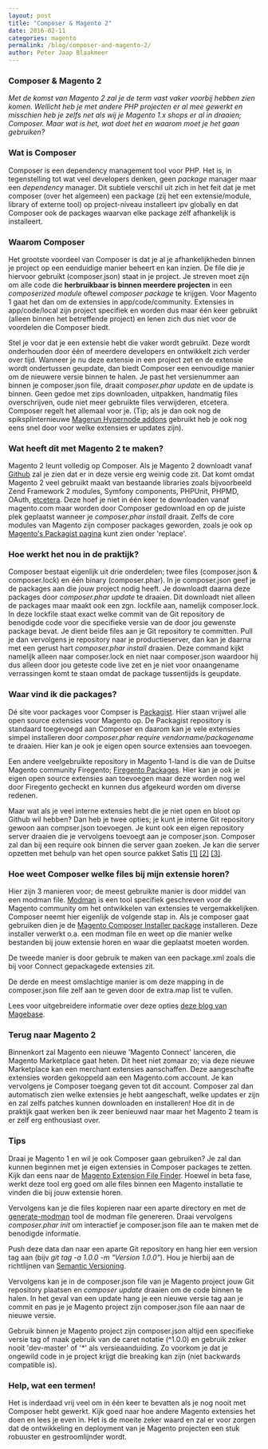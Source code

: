```yaml
---
layout: post
title: "Composer & Magento 2"
date: 2016-02-11
categories: magento
permalink: /blog/composer-and-magento-2/
author: Peter Jaap Blaakmeer
---
```

### Composer & Magento 2
*Met de komst van Magento 2 zal je de term vast vaker voorbij hebben zien komen. Wellicht heb je met andere PHP projecten er al mee gewerkt en misschien heb je zelfs net als wij je Magento 1.x shops er al in draaien; Composer. Maar wat is het, wat doet het en waarom moet je het gaan gebruiken?*


### Wat is Composer
Composer is een dependency management tool voor PHP. Het is, in tegenstelling tot wat veel developers denken, geen *package* manager maar een *dependency* manager. Dit subtiele verschil uit zich in het feit dat je met composer (over het algemeen) een package (zij het een extensie/module, library of externe tool) op project-niveau installeert ipv globally en dat Composer ook de packages waarvan elke package zélf afhankelijk is installeert.


### Waarom Composer
Het grootste voordeel van Composer is dat je al je afhankelijkheden binnen je project op een eenduidige manier beheert en kan inzien. De file die je hiervoor gebruikt (composer.json) staat in je project. Je streven moet zijn om alle code die **herbruikbaar is binnen meerdere projecten** in een *composerized module* oftewel *composer package* te krijgen. Voor Magento 1 gaat het dan om de extensies in app/code/community. Extensies in app/code/local zijn project specifiek en worden dus maar één keer gebruikt (alleen binnen het betreffende project) en lenen zich dus niet voor de voordelen die Composer biedt.

Stel je voor dat je een extensie hebt die vaker wordt gebruikt. Deze wordt onderhouden door één of meerdere developers en ontwikkelt zich verder over tijd. Wanneer je nu deze extensie in een project zet en de extensie wordt ondertussen geupdate, dan biedt Composer een eenvoudige manier om de nieuwere versie binnen te halen. Je past het versienummer aan binnen je composer.json file, draait *composer.phar update* en de update is binnen. Geen gedoe met zips downloaden, uitpakken, handmatig files overschrijven, oude niet meer gebruikte files verwijderen, etcetera. Composer regelt het allemaal voor je. (Tip; als je dan ook nog de spiksplinternieuwe [Magerun Hypernode addons](https://github.com/Hypernode/hypernode-magerun) gebruikt heb je ook nog eens snel door voor welke extensies er updates zijn).


### Wat heeft dit met Magento 2 te maken?
Magento 2 leunt volledig op Composer. Als je Magento 2 downloadt vanaf [Github](https://github.com/magento/magento2-community-edition) zal je zien dat er in deze versie erg weinig code zit. Dat komt omdat Magento 2 veel gebruikt maakt van bestaande libraries zoals bijvoorbeeld Zend Framework 2 modules, Symfony components, PHPUnit, PHPMD, OAuth, [etcetera](https://packagist.org/packages/magento/community-edition). Deze hoef je niet in één keer te downloaden vanaf magento.com maar worden door Composer gedownload en op de juiste plek geplaatst wanneer je *composer.phar install* draait. Zelfs de core modules van Magento zijn composer packages geworden, zoals je ook op [Magento's Packagist pagina](https://packagist.org/packages/magento/community-edition) kunt zien onder 'replace'.


### Hoe werkt het nou in de praktijk?
Composer bestaat eigenlijk uit drie onderdelen; twee files (composer.json & composer.lock) en één binary (composer.phar). In je composer.json geef je de packages aan die jouw project nodig heeft. Je downloadt daarna deze packages door *composer.phar update* te draaien. Dit downloadt niet alleen de packages maar maakt ook een zgn. lockfile aan, namelijk composer.lock. In deze lockfile staat exact welke commit van de Git repository de benodigde code voor die specifieke versie van de door jou gewenste package bevat. Je dient beide files aan je Git repository te committen. Pull je dan vervolgens je repository naar je productieserver, dan kan je daarna met een gerust hart *composer.phar install* draaien. Deze command kijkt namelijk alleen naar composer.lock en niet naar composer.json waardoor hij dus alleen door jou geteste code live zet en je niet voor onaangename verrassingen komt te staan omdat de package tussentijds is geupdate.


### Waar vind ik die packages?
Dé site voor packages voor Compser is [Packagist](http://www.packagist.com). Hier staan vrijwel alle open source extensies voor Magento op. De Packagist repository is standaard toegevoegd aan Composer en daarom kan je vele extensies simpel installeren door *composer.phar require vendorname/packagename* te draaien. Hier kan je ook je eigen open source extensies aan toevoegen.

Een andere veelgebruikte repository in Magento 1-land is die van de Duitse Magento community Firegento; [Firegento Packages](http://packages.firegento.com). Hier kan je ook je eigen open source extensies aan toevoegen maar deze worden nog wel door Firegento gecheckt en kunnen dus afgekeurd worden om diverse redenen.

Maar wat als je veel interne extensies hebt die je niet open en bloot op Github wil hebben? Dan heb je twee opties; je kunt je interne Git repository gewoon aan compser.json toevoegen. Je kunt ook een eigen repository server draaien die je vervolgens toevoegt aan je composer.json. Composer zal dan bij een require ook binnen die server gaan zoeken. Je kan die server opzetten met behulp van het open source pakket Satis [[1]](https://getcomposer.org/doc/articles/handling-private-packages-with-satis.md) [[2]](http://code.tutsplus.com/tutorials/setting-up-a-local-mirror-for-composer-packages-with-satis--net-36726) [[3]](http://blog.servergrove.com/2015/04/29/satis-building-composer-repository/).


### Hoe weet Composer welke files bij mijn extensie horen?
Hier zijn 3 manieren voor; de meest gebruikte manier is door middel van een modman file. [Modman](https://github.com/colinmollenhour/modman) is een tool specifiek geschreven voor de Magento community om het ontwikkelen van extensies te vergemakkelijken. Composer neemt hier eigenlijk de volgende stap in. Als je composer gaat gebruiken dien je de [Magento Composer Installer package](https://github.com/Cotya/magento-composer-installer) installeren. Deze installer verwerkt o.a. een modman file en weet op die manier welke bestanden bij jouw extensie horen en waar die geplaatst moeten worden.

De tweede manier is door gebruik te maken van een package.xml zoals die bij voor Connect gepackagede extensies zit.

De derde en meest omslachtige manier is om deze mapping in de composer.json file zelf aan te geven door de extra.map list te vullen.

Lees voor uitgebreidere informatie over deze opties [deze blog van Magebase](http://magebase.com/magento-tutorials/how-to-make-magento-extensions-work-with-composer/).


### Terug naar Magento 2
Binnenkort zal Magento een nieuwe 'Magento Connect' lanceren, die Magento Marketplace gaat heten. Dit heet niet zomaar zo; via deze nieuwe Marketplace kan een merchant extensies aanschaffen. Deze aangeschafte extensies worden gekoppeld aan een Magento.com account. Je kan vervolgens je Composer toegang geven tot dit account. Composer zal dan automatisch zien welke extensies je hebt aangeschaft, welke updates er zijn en zal zelfs patches kunnen downloaden en installeren! Hoe dit in de praktijk gaat werken ben ik zeer benieuwd naar maar het Magento 2 team is er zelf erg enthousiast over.


### Tips
Draai je Magento 1 en wil je ook Composer gaan gebruiken? Je zal dan kunnen beginnen met je eigen extensies in Composer packages te zetten. Kijk dan eens naar de [Magento Extension File Finder](https://github.com/tegansnyder/meff). Hoewel in beta fase, werkt deze tool erg goed om alle files binnen een Magento installatie te vinden die bij jouw extensie horen.

Vervolgens kan je die files kopieren naar een aparte directory en met de [generate-modman](https://github.com/mhauri/generate-modman) tool de modman file genereren. Draai vervolgens *composer.phar init* om interactief je composer.json file aan te maken met de benodigde informatie.

Push deze data dan naar een aparte Git repository en hang hier een version tag aan (bijv *git tag -a 1.0.0 -m "Version 1.0.0"*). Hou je hierbij aan de richtlijnen van [Semantic Versioning](http://semver.org).

Vervolgens kan je in de composer.json file van je Magento project jouw Git repository plaatsen en *composer update* draaien om de code binnen te halen. In het geval van een update hang je een nieuwe versie tag aan je commit en pas je je Magento project zijn composer.json file aan naar de nieuwe versie.

Gebruik binnen je Magento project zijn composer.json altijd een specifieke versie tag of maak gebruik van de caret notatie (^1.0.0) en gebruik zeker nooit 'dev-master' of '*' als versieaanduiding. Zo voorkom je dat je ongewild code in je project krijgt die breaking kan zijn (niet backwards compatible is).


### Help, wat een termen!
Het is inderdaad vrij veel om in één keer te bevatten als je nog nooit met Composer hebt gewerkt. Kijk goed naar hoe andere Magento extensies het doen en lees je even in. Het is de moeite zeker waard en zal er voor zorgen dat de ontwikkeling en deployment van je Magento projecten een stuk robuuster en gestroomlijnder wordt.
